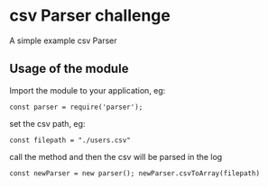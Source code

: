 # csv Parser challenge
A simple example csv Parser

## Usage of the module

Import the module to your application, eg:

`const parser = require('parser');`

set the csv path, eg:

`const filepath = "./users.csv"`

call the method and then the csv will be parsed in the log

`const newParser = new parser();
newParser.csvToArray(filepath)`
